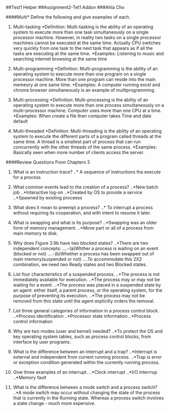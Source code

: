 
##Test1 Helper
##Assignment2-Tet1 Addon
###Ahla Cho


####Multi\*
Define the following and give examples of each.

1. Multi-tasking
*Definition: Multi-tasking is the ability of an operating system to execute more than one task simultaneously on a single processor machine.
   However, in reality two tasks on a single processor machines cannot be executed at the same time. 
   Actually CPU switches very quickly from one task to the next task that appears as if all the tasks are executing at the same time. 
*Examples: Listening to music and searching internet browsing at the same time

2. Multi-programming
*Definition: Multi-programming is the ability of an operating system to execute more than one program on a single processor machine. More than one program can reside into the main memeory at one same time.
*Examples: A computer running excel and chrome browser simultaneously is an example of multiprogramming.

3. Multi-processing
*Definition: Multi-processing is the abiltiy of an operating system to execute more than one process simultaneously on a multi-processor machine. Computer uses more than one CPU at a time.
*Examples: When create a file then computer takes Time and date default

4. Multi-threaded
*Definition: Multi-threading is the ability of an operating system to execute the different parts of a program called threads at the same time. A thread is a smallest part of process that can run concurrently with the other threads of the same process.
*Examples: Basically seen when more number of clients access the server.


####Review Questions From Chapters 3

1. What is an instruction trace?
..* A sequence of instructions tha execute for a process

2. What common events lead to the creation of a process?
..*New batch job
..*Interactive log-on
..*Created by OS to provide a service
..*Spawned by existing proceess

3. What does it mean to preempt a process?
..* To interrupt a process without requiring its cooperation, and with intent to resume it later.

4. What is swapping and what is its purpose?
..*Swapping was an older form of memory management. 
..*Move part or all of a process from main memory to disk.
 

5. Why does Figure 3.9b have two blocked states?
..*There are two independent concepts:
....-(a)Whther a process is waiting on an event (blocked or not)
....-(b)Whether a process has been swapped out of main memory(suspended or not)
....To accommodate this 2X2 combination, we need two Ready states and two Blocked states.

6. List four characteristics of a suspended process.
..*The process is not immediately available for execution.
..*The process may or may not be waiting for a event.
..*The process was placed in a suspended state by an agent: either itself, a parent process, or the operating system, for the purpose of preventing its execution.
..*The process may not be removed from this state until the agent explicitly orders the removal.

7. List three general categories of information in a process control block.
..*Process identification
..*Processor state information
..*Process control information

8. Why are two modes (user and kernel) needed?
..*To protect the OS and key operating system tables, such as process control blocks, from interface by user programs.

9. What is the difference between an interrupt and a trap?
..*Interrupt is external and independent from current running process.
..*Trap is error or exception condition generated within the currently running process.

10. Give three examples of an interrupt.
..*Clock interrupt
..*I/O interrrup
..*Memory fault

11. What is the difference between a mode switch and a process switch?
..*A mode switch may occur without changing the state of the process that is currently in the Running state. Whereas a process switch involves a state change - much more expensive.